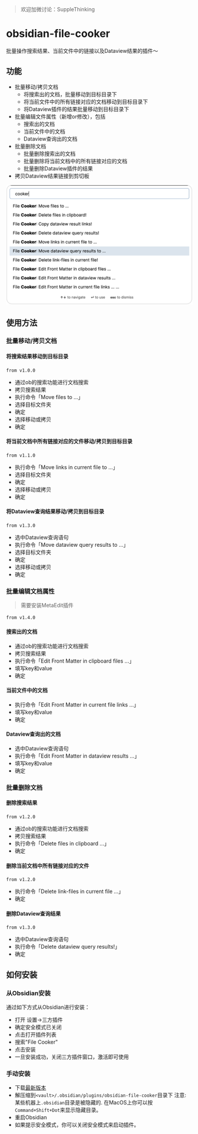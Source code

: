 > 欢迎加微讨论：SuppleThinking

# obsidian-file-cooker

批量操作搜索结果、当前文件中的链接以及Dataview结果的插件～
    
## 功能

- 批量移动/拷贝文档
    - 将搜索出的文档，批量移动到目标目录下
    - 将当前文件中的所有链接对应的文档移动到目标目录下
    - 将Dataview插件的结果批量移动到目标目录下
- 批量编辑文件属性（新增or修改），包括
    - 搜索出的文档
    - 当前文件中的文档
    - Dataview查询出的文档
- 批量删除文档
    - 批量删除搜索出的文档
    - 批量删除将当前文档中的所有链接对应的文档
    - 批量删除Dataview插件的结果
- 拷贝Dataview结果链接到剪切板

![obsidian-file-cooker Demo Image](demo.png)

## 使用方法

### 批量移动/拷贝文档
#### 将搜索结果移动到目标目录
`from v1.0.0`
- 通过ob的搜索功能进行文档搜索
- 拷贝搜索结果
- 执行命令「Move files to ...」
- 选择目标文件夹
- 确定
- 选择移动或拷贝
- 确定

#### 将当前文档中所有链接对应的文件移动/拷贝到目标目录
`from v1.1.0`
- 执行命令「Move links in current file to ...」
- 选择目标文件夹
- 确定
- 选择移动或拷贝
- 确定

#### 将Dataview查询结果移动/拷贝到目标目录
`from v1.3.0`
- 选中Dataview查询语句
- 执行命令「Move dataview query results to ...」
- 选择目标文件夹
- 确定
- 选择移动或拷贝
- 确定

### 批量编辑文档属性

> 需要安装MetaEdit插件

`from v1.4.0`
#### 搜索出的文档
- 通过ob的搜索功能进行文档搜索
- 拷贝搜索结果
- 执行命令「Edit Front Matter in clipboard files ...」
- 填写key和value
- 确定

#### 当前文件中的文档
- 执行命令「Edit Front Matter in current file links ...」
- 填写key和value
- 确定

#### Dataview查询出的文档
- 选中Dataview查询语句
- 执行命令「Edit Front Matter in dataview results ...」
- 填写key和value
- 确定

### 批量删除文档
#### 删除搜索结果
`from v1.2.0`
- 通过ob的搜索功能进行文档搜索
- 拷贝搜索结果
- 执行命令「Delete files in clipboard ...」
- 确定

#### 删除当前文档中所有链接对应的文件
`from v1.2.0`
- 执行命令「Delete link-files in current file ...」
- 确定

#### 删除Dataview查询结果
`from v1.3.0`
- 选中Dataview查询语句
- 执行命令「Delete dataview query results!」
- 确定

## 如何安装

### 从Obsidian安装
通过如下方式从Obsidian进行安装：
- 打开 设置->三方插件
- 确定安全模式已关闭
- 点击打开插件列表
- 搜索"File Cooker"
- 点击安装
- 一旦安装成功，关闭三方插件窗口，激活即可使用

### 手动安装

- 下载[最新版本](https://github.com/ivaneye/obsidian-files-cooker/releases/latest)
- 解压缩到`<vault>/.obsidian/plugins/obsidian-file-cooker`目录下
注意: 某些机器上`.obsidian`目录是被隐藏的. 在MacOS上你可以按`Command+Shift+Dot`来显示隐藏目录。
- 重启Obsidian
- 如果提示安全模式，你可以关闭安全模式来启动插件。